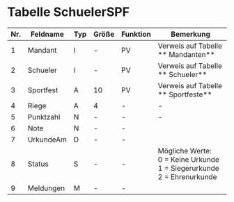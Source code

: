 # Tabelle SchuelerSPF

Nr.|Feldname|Typ|Größe|Funktion|Bemerkung
--|--|--|--|--|--
1|Mandant|I|-|PV|Verweis auf Tabelle ** Mandanten**
2|Schueler|I|-|PV|Verweis auf Tabelle ** Schueler**
3|Sportfest|A|10|PV|Verweis auf Tabelle ** Sportfeste**
4|Riege|A|4|-|-
5|Punktzahl|N|-|-|-
6|Note|N|-|-|
7|UrkundeAm|D|-|-|
8|Status|S|-|-|Mögliche Werte:<br/>0 = Keine Urkunde<br/>1 = Siegerurkunde<br/>2 = Ehrenurkunde
9|Meldungen|M|-|-|

